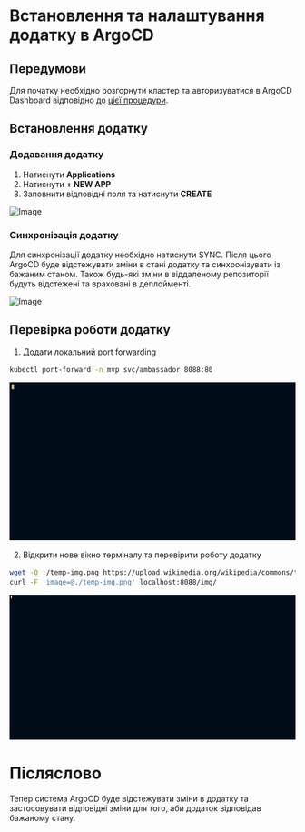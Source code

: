 # Встановлення та налаштування додатку в ArgoCD

## Передумови

Для початку необхідно розгорнути кластер та авторизуватися в ArgoCD Dashboard відповідно до [цієї процедури](./POC.md).

## Встановлення додатку

### Додавання додатку

1. Натиснути __Applications__
2. Натиснути __+ NEW APP__
3. Заповнити відповідні поля та натиснути __CREATE__

![Image](../res/mvp-new-app-demo.gif)

### Синхронізація додатку

Для синхронізації додатку необхідно натиснути SYNC. Після цього ArgoCD буде відстежувати зміни в стані додатку та синхронізувати із бажаним станом. Також будь-які зміни в віддаленому репозиторії будуть відстежені та враховані в деплойменті.

![Image](../res/mvp-sync-app-demo.gif)

## Перевірка роботи додатку

1. Додати локальний port forwarding

```bash
kubectl port-forward -n mvp svc/ambassador 8088:80
```

![Image](../res/mvp-svc-port-forward-demo.gif)

2. Відкрити нове вікно терміналу та перевірити роботу додатку

```bash
wget -O ./temp-img.png https://upload.wikimedia.org/wikipedia/commons/thumb/f/fa/Microsoft_Azure.svg/800px-Microsoft_Azure.svg.png && \
curl -F 'image=@./temp-img.png' localhost:8088/img/
```

![Image](../res/mvp-svc-test-demo.gif)

# Післяслово

Тепер система ArgoCD буде відстежувати зміни в додатку та застосовувати відповідні зміни для того, аби додаток відповідав бажаному стану.
